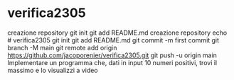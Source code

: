 # verifica2305
creazione repository
git init
git add README.md
creazione repository
echo # verifica2305
git init
git add README.md
git commit -m first commit
git branch -M main
git remote add origin https://github.com/jacoporenier/verifica2305.git
git push -u origin main
Implementare un programma che, dati in input 10 numeri positivi, trovi il massimo e lo visualizzi a video
